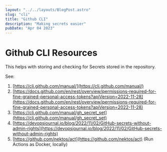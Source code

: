 
```yaml
---
layout: "../../layouts/BlogPost.astro"
slug: "cli"
title: "Github CLI"
description: "Making secrets easier"
pubDate: "Apr 04 2023"
---
```


# Github CLI Resources


This helps with storing and checking for Secrets stored in the repository.


See:

1. [https://cli.github.com/manual/](https://cli.github.com/manual/)
2. [https://docs.github.com/en/rest/overview/permissions-required-for-fine-grained-personal-access-tokens?apiVersion=2022-11-28](https://docs.github.com/en/rest/overview/permissions-required-for-fine-grained-personal-access-tokens?apiVersion=2022-11-28)
3. [https://cli.github.com/manual/gh_secret_set](https://cli.github.com/manual/gh_secret_set)
4. [https://devopsjournal.io/blog/2022/11/02/GitHub-secrets-without-admin-rights](https://devopsjournal.io/blog/2022/11/02/GitHub-secrets-without-admin-rights)
5. [https://github.com/nektos/act](https://github.com/nektos/act) (Run Actions as Docker, locally)
